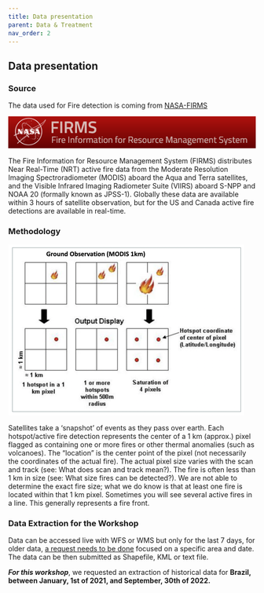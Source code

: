```yaml
---
title: Data presentation
parent: Data & Treatment
nav_order: 2
---
```


## Data presentation

### **Source**

The data used for Fire detection is coming from [NASA-FIRMS](https://firms.modaps.eosdis.nasa.gov/)

![FIRMS logo](assets/images/nasa_firms.png)

The Fire Information for Resource Management System (FIRMS) distributes Near Real-Time (NRT) active fire data from the Moderate Resolution Imaging Spectroradiometer (MODIS) aboard the Aqua and Terra satellites, and the Visible Infrared Imaging Radiometer Suite (VIIRS) aboard S-NPP and NOAA 20 (formally known as JPSS-1). Globally these data are available within 3 hours of satellite observation, but for the US and Canada active fire detections are available in real-time. 


### **Methodology**

![Fire extraction](assets/images/fire_detection.png)

Satellites take a ‘snapshot’ of events as they pass over earth. Each hotspot/active fire detection represents the center of a 1 km (approx.) pixel flagged as containing one or more fires or other thermal anomalies (such as volcanoes). The “location” is the center point of the pixel (not necessarily the coordinates of the actual fire). The actual pixel size varies with the scan and track (see: What does scan and track mean?). The fire is often less than 1 km in size (see: What size fires can be detected?). We are not able to determine the exact fire size; what we do know is that at least one fire is located within that 1 km pixel. Sometimes you will see several active fires in a line. This generally represents a fire front.


### **Data Extraction for the Workshop**

Data can be accessed live with WFS or WMS but only for the last 7 days, for older data, [a request needs to be done](https://firms.modaps.eosdis.nasa.gov/download/) focused on a specific area and date. The data can be then submitted as Shapefile, KML or text file.

***For this workshop***, we requested an extraction of historical data for **Brazil, between January, 1st of 2021, and September, 30th of 2022.**
